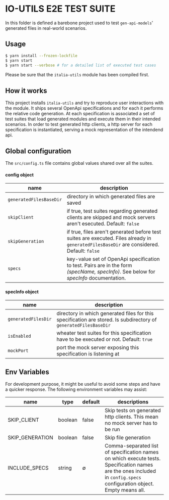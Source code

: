 # IO-UTILS E2E TEST SUITE
In this folder is defined a barebone project used to test `gen-api-models`' generated files in real-world scenarios. 

## Usage

```sh
$ yarn install --frozen-lockfile
$ yarn start
$ yarn start --verbose # for a detailed list of executed test cases
```

Please be sure that the `italia-utils` module has been compiled first.

## How it works

This project installs `italia-utils` and try to reproduce user interactions with the module. It ships several OpenApi specifications and for each it performs the relative code generation. At each specification is associated a set of test suites that load generated modules and execute them in their intended scenarios. In order to test generated http clients, a http server for each specification is instantiated, serving a mock representation of the intendend api.

## Global configuration

The `src/config.ts` file contains global values shared over all the suites. 

#### config object
| name | description
|-|-|
| `generatedFilesBaseDir` | directory in which generated files are saved
| `skipClient` |  if true, test suites regarding generated clients are skipped and mock servers aren't esecuted. Default: `false`
| `skipGeneration` |  if true, files aren't generated before test suites are executed. Files already in `generatedFilesBaseDir` are considered. Default: `false`
| `specs` | key-value set of OpenApi specification to test. Pairs are in the form _(specName, specInfo)_. See below for _specInfo_ documentation.

#### specInfo object
| name | description
|-|-|
|`generatedFilesDir`| directory in which generated files for this specification are stored. Is subdirectory of `generatedFilesBaseDir` |
|`isEnabled`| wheater test suites for this specification have to be executed or not. Default: `true`
|`mockPort`| port the mock server exposing this specification is listening at |



## Env Variables

For development purpose, it might be useful to avoid some steps and have a quicker response. The following environment variables may assist:

| name | type | default | descriptions |
|-|-|-|-|
| SKIP_CLIENT | boolean| false | Skip tests on generated http clients. This mean no mock server has to be run
| SKIP_GENERATION| boolean | false | Skip file generation
| INCLUDE_SPECS| string | ∅ | Comma-separated list of specification names on which execute tests. Specification names are the ones included in `config.specs` configuration object. Empty means all. 


